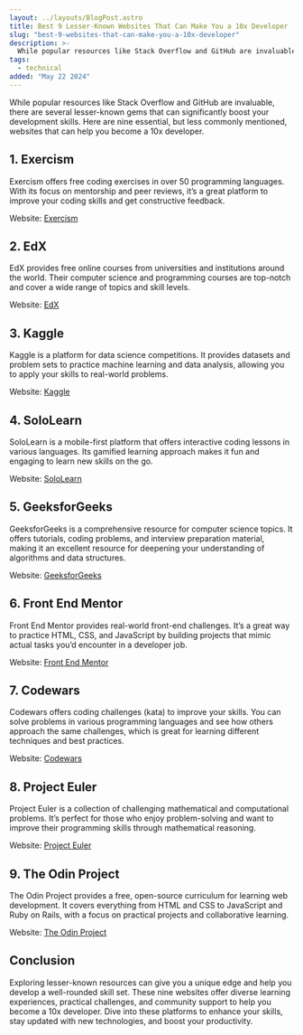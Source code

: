 ```yaml
---
layout: ../layouts/BlogPost.astro
title: Best 9 Lesser-Known Websites That Can Make You a 10x Developer
slug: "best-9-websites-that-can-make-you-a-10x-developer"
description: >-
  While popular resources like Stack Overflow and GitHub are invaluable, there are several lesser-known gems that can significantly boost your development skills. Here are nine essential, but less commonly mentioned, websites that can help you become a 10x developer.
tags:
  - technical
added: "May 22 2024"
---
```


While popular resources like Stack Overflow and GitHub are invaluable, there are several lesser-known gems that can significantly boost your development skills. Here are nine essential, but less commonly mentioned, websites that can help you become a 10x developer.

## 1. Exercism

Exercism offers free coding exercises in over 50 programming languages. With its focus on mentorship and peer reviews, it’s a great platform to improve your coding skills and get constructive feedback.

Website: [Exercism](https://exercism.io/)

## 2. EdX

EdX provides free online courses from universities and institutions around the world. Their computer science and programming courses are top-notch and cover a wide range of topics and skill levels.

Website: [EdX](https://www.edx.org/)

## 3. Kaggle

Kaggle is a platform for data science competitions. It provides datasets and problem sets to practice machine learning and data analysis, allowing you to apply your skills to real-world problems.

Website: [Kaggle](https://www.kaggle.com/)

## 4. SoloLearn

SoloLearn is a mobile-first platform that offers interactive coding lessons in various languages. Its gamified learning approach makes it fun and engaging to learn new skills on the go.

Website: [SoloLearn](https://www.sololearn.com/)

## 5. GeeksforGeeks

GeeksforGeeks is a comprehensive resource for computer science topics. It offers tutorials, coding problems, and interview preparation material, making it an excellent resource for deepening your understanding of algorithms and data structures.

Website: [GeeksforGeeks](https://www.geeksforgeeks.org/)

## 6. Front End Mentor

Front End Mentor provides real-world front-end challenges. It’s a great way to practice HTML, CSS, and JavaScript by building projects that mimic actual tasks you’d encounter in a developer job.

Website: [Front End Mentor](https://www.frontendmentor.io/)

## 7. Codewars

Codewars offers coding challenges (kata) to improve your skills. You can solve problems in various programming languages and see how others approach the same challenges, which is great for learning different techniques and best practices.

Website: [Codewars](https://www.codewars.com/)

## 8. Project Euler

Project Euler is a collection of challenging mathematical and computational problems. It’s perfect for those who enjoy problem-solving and want to improve their programming skills through mathematical reasoning.

Website: [Project Euler](https://projecteuler.net/)

## 9. The Odin Project

The Odin Project provides a free, open-source curriculum for learning web development. It covers everything from HTML and CSS to JavaScript and Ruby on Rails, with a focus on practical projects and collaborative learning.

Website: [The Odin Project](https://www.theodinproject.com/)

## Conclusion

Exploring lesser-known resources can give you a unique edge and help you develop a well-rounded skill set. These nine websites offer diverse learning experiences, practical challenges, and community support to help you become a 10x developer. Dive into these platforms to enhance your skills, stay updated with new technologies, and boost your productivity.
